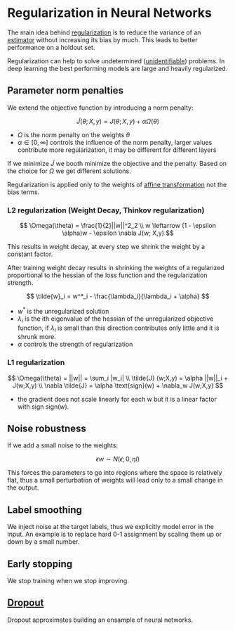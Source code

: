 # Regularization in Neural Networks

The main idea behind [regularization](regularitzation.md) is to reduce the variance of an [estimator](estimator.md) without increasing its bias by much. This leads to better performance on a holdout set. 

Regularization can help to solve undetermined ([unidentifiable](non_identifiable_models.md)) problems. In deep learning the best performing models are large and heavily regularized.

## Parameter norm penalties

We extend the objective function by introducing a norm penalty:

$$
\tilde{J}(\theta; X,y) = J(\theta; X,y ) + \alpha \Omega(\theta)
$$

* $\Omega$ is the norm penalty on the weights $\theta$
* $\alpha \in [0, \infty]$ controls the influence of the norm penalty, larger values contribute more regularization, it may be different for different layers

If we minimize $\tilde{J}$ we booth minimize the objective and the penalty. Based on the choice for $\Omega$ we get different solutions.

Regularization is applied only to the weights of [affine transformation](affine_function.md) not the bias terms.

### L2 regularization  (Weight Decay, Thinkov regularization)

$$
\Omega(\theta) = \frac{1}{2}||w||^2_2 \\
w \leftarrow (1 - \epsilon \alpha)w - \epsilon \nabla J(w; X,y)
$$

This results in weight decay, at every step we shrink the weight by a constant factor.

After training weight decay results in shrinking the weights of a regularized proportional to the hessian of the loss function and the regularization strength.

$$
\tilde{w}_i = w^*_i - \frac{\lambda_i}{\lambda_i + \alpha}
$$

* $w^*$ is the unregularized solution
* $\lambda_i$ is the ith eigenvalue of the hessian of the unregularized objective function, if $\lambda_i$ is small than this direction contributes only little and it is shrunk more.
* $\alpha$ controls the strength of regularization

### L1 regularization 

$$
\Omega(\theta) = ||w|| = \sum_i |w_i| \\
\tilde{J} (w;X,y) = \alpha ||w||_i + J(w;X,y) \\
\nabla \tilde{J} = \alpha \text{sign}(w) + \nabla_w J(w;X,y) 
$$

* the gradient does not scale linearly for each w but it is a linear factor with sign $\text{sign}(w)$.

## Noise robustness

If we add a small noise to the weights:

$$
\epsilon w \sim N(\epsilon; 0, \eta I)
$$

This forces the parameters to go into regions where the space is relatively flat, thus a small perturbation of weights will lead only to a small change in the output.

## Label smoothing
We inject noise at the target labels, thus we explicitly model error in the input. An example is to replace hard 0-1 assignment by scaling them up or down by a small number. 

## Early stopping
We stop training when we stop improving.

## [Dropout](dropout.md)
Dropout approximates building an ensample of neural networks. 